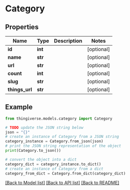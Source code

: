 # Category


## Properties

Name | Type | Description | Notes
------------ | ------------- | ------------- | -------------
**id** | **int** |  | [optional] 
**name** | **str** |  | [optional] 
**url** | **str** |  | [optional] 
**count** | **int** |  | [optional] 
**slug** | **str** |  | [optional] 
**things_url** | **str** |  | [optional] 

## Example

```python
from thingiverse.models.category import Category

# TODO update the JSON string below
json = "{}"
# create an instance of Category from a JSON string
category_instance = Category.from_json(json)
# print the JSON string representation of the object
print(Category.to_json())

# convert the object into a dict
category_dict = category_instance.to_dict()
# create an instance of Category from a dict
category_from_dict = Category.from_dict(category_dict)
```
[[Back to Model list]](../README.md#documentation-for-models) [[Back to API list]](../README.md#documentation-for-api-endpoints) [[Back to README]](../README.md)


